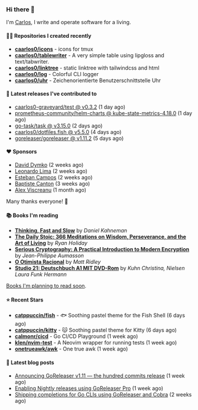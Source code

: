 ### Hi there 👋

I'm [Carlos](https://caarlos0.dev), I write and operate software for a living.

#### 👨‍💻 Repositories I created recently
- **[caarlos0/icons](https://github.com/caarlos0/icons)** - icons for tmux
- **[caarlos0/tablewriter](https://github.com/caarlos0/tablewriter)** - A very simple table using lipgloss and text/tabwriter.
- **[caarlos0/linktree](https://github.com/caarlos0/linktree)** - static linktree with tailwindcss and html
- **[caarlos0/log](https://github.com/caarlos0/log)** - Colorful CLI logger
- **[caarlos0/uhr](https://github.com/caarlos0/uhr)** - Zeichenorientierte Benutzerschnittstelle Uhr

#### 🚀 Latest releases I've contributed to


- [caarlos0-graveyard/test @ v0.3.2](https://github.com/caarlos0-graveyard/test/releases/tag/v0.3.2) (1 day ago)
- [prometheus-community/helm-charts @ kube-state-metrics-4.18.0](https://github.com/prometheus-community/helm-charts/releases/tag/kube-state-metrics-4.18.0) (1 day ago)
- [go-task/task @ v3.15.0](https://github.com/go-task/task/releases/tag/v3.15.0) (2 days ago)
- [caarlos0/dotfiles.fish @ v5.5.0](https://github.com/caarlos0/dotfiles.fish/releases/tag/v5.5.0) (4 days ago)
- [goreleaser/goreleaser @ v1.11.2](https://github.com/goreleaser/goreleaser/releases/tag/v1.11.2) (5 days ago)

#### ❤️ Sponsors
- [David Dymko](https://github.com/ddymko) (2 weeks ago)
- [Leonardo Lima](https://github.com/leozz37) (2 weeks ago)
- [Esteban Campos](https://github.com/stvmachine) (2 weeks ago)
- [Baptiste Canton](https://github.com/batmac) (3 weeks ago)
- [Alex Viscreanu](https://github.com/aexvir) (1 month ago)

Many thanks everyone! 🙏

#### 📚 Books I'm reading
- **[Thinking, Fast and Slow](https://www.goodreads.com/book/show/13135899-thinking-fast-and-slow)** by _Daniel Kahneman_
- **[The Daily Stoic: 366 Meditations on Wisdom, Perseverance, and the Art of Living](https://www.goodreads.com/book/show/29093292-the-daily-stoic)** by _Ryan Holiday_
- **[Serious Cryptography: A Practical Introduction to Modern Encryption](https://www.goodreads.com/book/show/36265193-serious-cryptography)** by _Jean-Philippe Aumasson_
- **[O Otimista Racional](https://www.goodreads.com/book/show/32706964-o-otimista-racional)** by _Matt Ridley_
- **[Studio 21: Deutschbuch A1 MIT DVD-Rom](https://www.goodreads.com/book/show/25495148-studio-21)** by _Kuhn Christina, Nielsen Laura Funk Hermann_

[Books I'm planning to read soon](https://www.amazon.com.br/hz/wishlist/ls/EB8P7VS717SV).

#### ⭐ Recent Stars


- **[catppuccin/fish](https://github.com/catppuccin/fish)** - 🐟 Soothing pastel theme for the Fish Shell (6 days ago)
- **[catppuccin/kitty](https://github.com/catppuccin/kitty)** - 😽 Soothing pastel theme for Kitty (6 days ago)
- **[calmonr/cicd](https://github.com/calmonr/cicd)** - Go CI/CD Playground (1 week ago)
- **[klen/nvim-test](https://github.com/klen/nvim-test)** - A Neovim wrapper for running tests (1 week ago)
- **[onetrueawk/awk](https://github.com/onetrueawk/awk)** - One true awk (1 week ago)

#### 📄 Latest blog posts
- [Announcing GoReleaser v1.11 — the hundred commits release](https://carlosbecker.com/posts/goreleaser-v1.11/) (1 week ago)
- [Enabling Nightly releases using GoReleaser Pro](https://carlosbecker.com/posts/goreleaser-nightly/) (1 week ago)
- [Shipping completions for Go CLIs using GoReleaser and Cobra](https://carlosbecker.com/posts/golang-completions-cobra/) (2 weeks ago)
